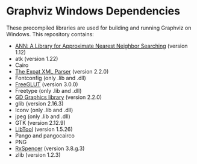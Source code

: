 # Graphviz Windows Dependencies

These precompiled libraries are used for building and running Graphviz on Windows. This repository contains:

- [ANN: A Library for Approximate Nearest Neighbor Searching](http://www.cs.umd.edu/~mount/ANN/) (version 1.12)
- atk (version 1.22)
- Cairo
- [The Expat XML Parser](http://www.libexpat.org/) (version 2.2.0)
- Fontconfig (only .lib and .dll)
- [FreeGLUT](http://www.transmissionzero.co.uk/software/freeglut-devel/) (version 3.0.0)
- Freetype (only .lib and .dll)
- [GD Graphics library](https://libgd.github.io/) (version 2.2.0)
- glib (version 2.16.3)
- Iconv (only .lib and .dll)
- jpeg (only .lib and .dll)
- GTK (version 2.12.9)
- [LibTool](http://gnuwin32.sourceforge.net/packages/libtool.htm) (version 1.5.26)
- Pango and pangocairco
- PNG
- [RxSpencer](http://gnuwin32.sourceforge.net/packages/rxspencer.htm) (version 3.8.g.3)
- zlib (version 1.2.3)